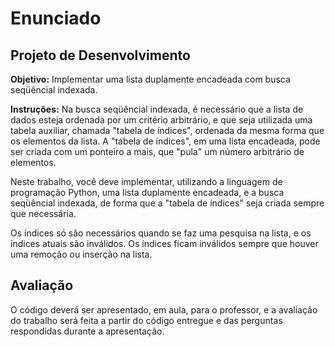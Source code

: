 # Enunciado

## Projeto de Desenvolvimento
**Objetivo:**
Implementar uma lista duplamente encadeada com busca seqüêncial indexada.

**Instruções:**
Na busca seqüêncial indexada, é necessário que a lista de dados esteja ordenada por um critério arbitrário, e que seja utilizada uma tabela auxiliar, chamada "tabela de índices", ordenada da mesma forma que os elementos da lista. A "tabela de índices", em uma lista encadeada, pode ser criada com um ponteiro a mais, que "pula" um número arbitrário de elementos.

Neste trabalho, você deve implementar, utilizando a linguagem de programação Python, uma lista duplamente encadeada, e a busca seqüêncial indexada, de forma que a "tabela de índices" seja criada sempre que necessária.

Os índices só são necessários quando se faz uma pesquisa na lista, e os índices atuais são inválidos. Os índices ficam inválidos sempre que houver uma remoção ou inserção na lista.

## Avaliação
O código deverá ser apresentado, em aula, para o professor, e a avaliação do trabalho será feita a partir do código entregue e das perguntas respondidas durante a apresentação.


